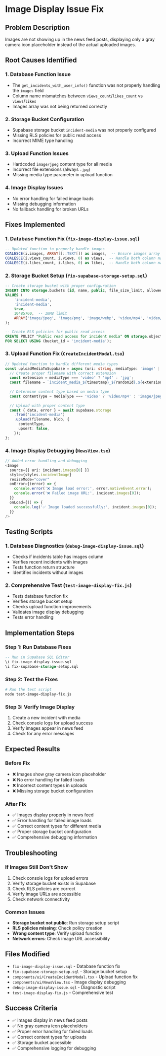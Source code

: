 # Image Display Issue Fix

## Problem Description
Images are not showing up in the news feed posts, displaying only a gray camera icon placeholder instead of the actual uploaded images.

## Root Causes Identified

### 1. Database Function Issue
- The `get_incidents_with_user_info()` function was not properly handling the `images` field
- Column name mismatches between `views_count`/`likes_count` vs `views`/`likes`
- Images array was not being returned correctly

### 2. Storage Bucket Configuration
- Supabase storage bucket `incident-media` was not properly configured
- Missing RLS policies for public read access
- Incorrect MIME type handling

### 3. Upload Function Issues
- Hardcoded `image/jpeg` content type for all media
- Incorrect file extensions (always `.jpg`)
- Missing media type parameter in upload function

### 4. Image Display Issues
- No error handling for failed image loads
- Missing debugging information
- No fallback handling for broken URLs

## Fixes Implemented

### 1. Database Function Fix (`fix-image-display-issue.sql`)
```sql
-- Updated function to properly handle images
COALESCE(i.images, ARRAY[]::TEXT[]) as images,  -- Ensure images array is returned
COALESCE(i.views_count, i.views, 0) as views,  -- Handle both column names
COALESCE(i.likes_count, i.likes, 0) as likes,  -- Handle both column names
```

### 2. Storage Bucket Setup (`fix-supabase-storage-setup.sql`)
```sql
-- Create storage bucket with proper configuration
INSERT INTO storage.buckets (id, name, public, file_size_limit, allowed_mime_types)
VALUES (
    'incident-media',
    'incident-media', 
    true,
    10485760,  -- 10MB limit
    ARRAY['image/jpeg', 'image/png', 'image/webp', 'video/mp4', 'video/webm']
);

-- Create RLS policies for public read access
CREATE POLICY "Public read access for incident media" ON storage.objects
FOR SELECT USING (bucket_id = 'incident-media');
```

### 3. Upload Function Fix (`CreateIncidentModal.tsx`)
```typescript
// Updated function to handle different media types
const uploadMediaToSupabase = async (uri: string, mediaType: 'image' | 'video' = 'image'): Promise<string | null> => {
  // Create proper filename with correct extension
  const extension = mediaType === 'video' ? 'mp4' : 'jpg';
  const filename = `incident_media_${timestamp}_${randomId}.${extension}`;
  
  // Determine content type based on media type
  const contentType = mediaType === 'video' ? 'video/mp4' : 'image/jpeg';
  
  // Upload with proper content type
  const { data, error } = await supabase.storage
    .from('incident-media')
    .upload(filename, blob, {
      contentType,
      upsert: false,
    });
};
```

### 4. Image Display Debugging (`NewsView.tsx`)
```typescript
// Added error handling and debugging
<Image 
  source={{ uri: incident.images[0] }} 
  style={styles.incidentImage}
  resizeMode="cover"
  onError={(error) => {
    console.error('❌ Image load error:', error.nativeEvent.error);
    console.error('❌ Failed image URL:', incident.images[0]);
  }}
  onLoad={() => {
    console.log('✅ Image loaded successfully:', incident.images[0]);
  }}
/>
```

## Testing Scripts

### 1. Database Diagnostics (`debug-image-display-issue.sql`)
- Checks if incidents table has images column
- Verifies recent incidents with images
- Tests function return structure
- Identifies incidents without images

### 2. Comprehensive Test (`test-image-display-fix.js`)
- Tests database function fix
- Verifies storage bucket setup
- Checks upload function improvements
- Validates image display debugging
- Tests error handling

## Implementation Steps

### Step 1: Run Database Fixes
```sql
-- Run in Supabase SQL Editor
\i fix-image-display-issue.sql
\i fix-supabase-storage-setup.sql
```

### Step 2: Test the Fixes
```bash
# Run the test script
node test-image-display-fix.js
```

### Step 3: Verify Image Display
1. Create a new incident with media
2. Check console logs for upload success
3. Verify images appear in news feed
4. Check for any error messages

## Expected Results

### Before Fix
- ❌ Images show gray camera icon placeholder
- ❌ No error handling for failed loads
- ❌ Incorrect content types in uploads
- ❌ Missing storage bucket configuration

### After Fix
- ✅ Images display properly in news feed
- ✅ Error handling for failed image loads
- ✅ Correct content types for different media
- ✅ Proper storage bucket configuration
- ✅ Comprehensive debugging information

## Troubleshooting

### If Images Still Don't Show
1. Check console logs for upload errors
2. Verify storage bucket exists in Supabase
3. Check RLS policies are correct
4. Verify image URLs are accessible
5. Check network connectivity

### Common Issues
- **Storage bucket not public**: Run storage setup script
- **RLS policies missing**: Check policy creation
- **Wrong content type**: Verify upload function
- **Network errors**: Check image URL accessibility

## Files Modified
- `fix-image-display-issue.sql` - Database function fix
- `fix-supabase-storage-setup.sql` - Storage bucket setup
- `components/ui/CreateIncidentModal.tsx` - Upload function fix
- `components/ui/NewsView.tsx` - Image display debugging
- `debug-image-display-issue.sql` - Diagnostic script
- `test-image-display-fix.js` - Comprehensive test

## Success Criteria
- ✅ Images display in news feed posts
- ✅ No gray camera icon placeholders
- ✅ Proper error handling for failed loads
- ✅ Correct content types for uploads
- ✅ Storage bucket accessible
- ✅ Comprehensive logging for debugging




